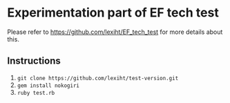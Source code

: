 # Experimentation part of EF tech test

Please refer to https://github.com/lexiht/EF_tech_test for more details about this.

## Instructions

1. `git clone https://github.com/lexiht/test-version.git`
2. `gem install nokogiri`
3. `ruby test.rb`
